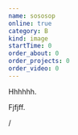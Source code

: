 ```yaml
---
name: sososop
online: true
category: B
kind: image
startTime: 0
order_about: 0
order_projects: 0
order_video: 0
---
```

Hhhhhh.

Fjfjff.

/